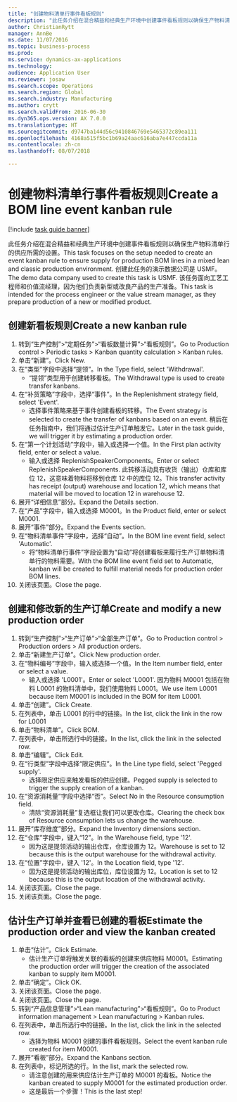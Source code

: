 ```yaml
--- 
title: "创建物料清单行事件看板规则"
description: "此任务介绍在混合精益和经典生产环境中创建事件看板规则以确保生产物料清单行的供应所需的设置。"
author: ChristianRytt
manager: AnnBe
ms.date: 11/07/2016
ms.topic: business-process
ms.prod: 
ms.service: dynamics-ax-applications
ms.technology: 
audience: Application User
ms.reviewer: josaw
ms.search.scope: Operations
ms.search.region: Global
ms.search.industry: Manufacturing
ms.author: crytt
ms.search.validFrom: 2016-06-30
ms.dyn365.ops.version: AX 7.0.0
ms.translationtype: HT
ms.sourcegitcommit: d9747ba144d56c9410846769e5465372c89ea111
ms.openlocfilehash: 4168a515f5bc1b69a24aac616aba7e447ccda11a
ms.contentlocale: zh-cn
ms.lasthandoff: 08/07/2018

---
```

# <a name="create-a-bom-line-event-kanban-rule"></a><span data-ttu-id="afa91-103">创建物料清单行事件看板规则</span><span class="sxs-lookup"><span data-stu-id="afa91-103">Create a BOM line event kanban rule</span></span>

[!include [task guide banner](../../includes/task-guide-banner.md)]

<span data-ttu-id="afa91-104">此任务介绍在混合精益和经典生产环境中创建事件看板规则以确保生产物料清单行的供应所需的设置。</span><span class="sxs-lookup"><span data-stu-id="afa91-104">This task focuses on the setup needed to create an event kanban rule to ensure supply for production BOM lines in a mixed lean and classic production environment.</span></span> <span data-ttu-id="afa91-105">创建此任务的演示数据公司是 USMF。</span><span class="sxs-lookup"><span data-stu-id="afa91-105">The demo data company used to create this task is USMF.</span></span> <span data-ttu-id="afa91-106">该任务面向工艺工程师和价值流经理，因为他们负责新型或改良产品的生产准备。</span><span class="sxs-lookup"><span data-stu-id="afa91-106">This task is intended for the process engineer or the value stream manager, as they prepare production of a new or modified product.</span></span>


## <a name="create-a-new-kanban-rule"></a><span data-ttu-id="afa91-107">创建新看板规则</span><span class="sxs-lookup"><span data-stu-id="afa91-107">Create a new kanban rule</span></span>
1. <span data-ttu-id="afa91-108">转到“生产控制”>“定期任务”>“看板数量计算”>“看板规则”。</span><span class="sxs-lookup"><span data-stu-id="afa91-108">Go to Production control > Periodic tasks > Kanban quantity calculation > Kanban rules.</span></span>
2. <span data-ttu-id="afa91-109">单击“新建”。</span><span class="sxs-lookup"><span data-stu-id="afa91-109">Click New.</span></span>
3. <span data-ttu-id="afa91-110">在“类型”字段中选择“提领”。</span><span class="sxs-lookup"><span data-stu-id="afa91-110">In the Type field, select 'Withdrawal'.</span></span>
    * <span data-ttu-id="afa91-111">“提领”类型用于创建转移看板。</span><span class="sxs-lookup"><span data-stu-id="afa91-111">The Withdrawal type is used to create transfer kanbans.</span></span>  
4. <span data-ttu-id="afa91-112">在“补货策略”字段中，选择“事件”。</span><span class="sxs-lookup"><span data-stu-id="afa91-112">In the Replenishment strategy field, select 'Event'.</span></span>
    * <span data-ttu-id="afa91-113">选择事件策略来基于事件创建看板的转移。</span><span class="sxs-lookup"><span data-stu-id="afa91-113">The Event strategy is selected to create the transfer of kanbans based on an event.</span></span> <span data-ttu-id="afa91-114">稍后在任务指南中，我们将通过估计生产订单触发它。</span><span class="sxs-lookup"><span data-stu-id="afa91-114">Later in the task guide, we will trigger it by estimating a production order.</span></span>  
5. <span data-ttu-id="afa91-115">在“第一个计划活动”字段中，输入或选择一个值。</span><span class="sxs-lookup"><span data-stu-id="afa91-115">In the First plan activity field, enter or select a value.</span></span>
    * <span data-ttu-id="afa91-116">输入或选择 ReplenishSpeakerComponents。</span><span class="sxs-lookup"><span data-stu-id="afa91-116">Enter or select ReplenishSpeakerComponents.</span></span> <span data-ttu-id="afa91-117">此转移活动具有收货（输出）仓库和库位 12，这意味着物料将移到仓库 12 中的库位 12。</span><span class="sxs-lookup"><span data-stu-id="afa91-117">This transfer activity has receipt (output) warehouse and location 12, which means that material will be moved to location 12 in warehouse 12.</span></span>  
6. <span data-ttu-id="afa91-118">展开“详细信息”部分。</span><span class="sxs-lookup"><span data-stu-id="afa91-118">Expand the Details section.</span></span>
7. <span data-ttu-id="afa91-119">在“产品”字段中，输入或选择 M0001。</span><span class="sxs-lookup"><span data-stu-id="afa91-119">In the Product field, enter or select M0001.</span></span>
8. <span data-ttu-id="afa91-120">展开“事件”部分。</span><span class="sxs-lookup"><span data-stu-id="afa91-120">Expand the Events section.</span></span>
9. <span data-ttu-id="afa91-121">在“物料清单事件”字段中，选择“自动”。</span><span class="sxs-lookup"><span data-stu-id="afa91-121">In the BOM line event field, select 'Automatic'.</span></span>
    * <span data-ttu-id="afa91-122">将“物料清单行事件”字段设置为“自动”将创建看板来履行生产订单物料清单行的物料需要。</span><span class="sxs-lookup"><span data-stu-id="afa91-122">With the BOM line event field set to Automatic, kanban will be created to fulfill material needs for production order BOM lines.</span></span>  
10. <span data-ttu-id="afa91-123">关闭该页面。</span><span class="sxs-lookup"><span data-stu-id="afa91-123">Close the page.</span></span>

## <a name="create-and-modify-a-new-production-order"></a><span data-ttu-id="afa91-124">创建和修改新的生产订单</span><span class="sxs-lookup"><span data-stu-id="afa91-124">Create and modify a new production order</span></span>
1. <span data-ttu-id="afa91-125">转到“生产控制”>“生产订单”>“全部生产订单”。</span><span class="sxs-lookup"><span data-stu-id="afa91-125">Go to Production control > Production orders > All production orders.</span></span>
2. <span data-ttu-id="afa91-126">单击“新建生产订单”。</span><span class="sxs-lookup"><span data-stu-id="afa91-126">Click New production order.</span></span>
3. <span data-ttu-id="afa91-127">在“物料编号”字段中，输入或选择一个值。</span><span class="sxs-lookup"><span data-stu-id="afa91-127">In the Item number field, enter or select a value.</span></span>
    * <span data-ttu-id="afa91-128">输入或选择 'L0001'。</span><span class="sxs-lookup"><span data-stu-id="afa91-128">Enter or select 'L0001'.</span></span> <span data-ttu-id="afa91-129">因为物料 M0001 包括在物料 L0001 的物料清单中，我们使用物料 L0001。</span><span class="sxs-lookup"><span data-stu-id="afa91-129">We use item L0001 because item M0001 is included in the BOM for item L0001.</span></span>  
4. <span data-ttu-id="afa91-130">单击“创建”。</span><span class="sxs-lookup"><span data-stu-id="afa91-130">Click Create.</span></span>
5. <span data-ttu-id="afa91-131">在列表中，单击 L0001 的行中的链接。</span><span class="sxs-lookup"><span data-stu-id="afa91-131">In the list, click the link in the row for L0001</span></span>
6. <span data-ttu-id="afa91-132">单击“物料清单”。</span><span class="sxs-lookup"><span data-stu-id="afa91-132">Click BOM.</span></span>
7. <span data-ttu-id="afa91-133">在列表中，单击所选行中的链接。</span><span class="sxs-lookup"><span data-stu-id="afa91-133">In the list, click the link in the selected row.</span></span>
8. <span data-ttu-id="afa91-134">单击“编辑”。</span><span class="sxs-lookup"><span data-stu-id="afa91-134">Click Edit.</span></span>
9. <span data-ttu-id="afa91-135">在“行类型”字段中选择“限定供应”。</span><span class="sxs-lookup"><span data-stu-id="afa91-135">In the Line type field, select 'Pegged supply'.</span></span>
    * <span data-ttu-id="afa91-136">选择限定供应来触发看板的供应创建。</span><span class="sxs-lookup"><span data-stu-id="afa91-136">Pegged supply is selected to trigger the supply creation of a kanban.</span></span>  
10. <span data-ttu-id="afa91-137">在“资源消耗量”字段中选择“否”。</span><span class="sxs-lookup"><span data-stu-id="afa91-137">Select No in the Resource consumption field.</span></span>
    * <span data-ttu-id="afa91-138">清除“资源消耗量”复选框让我们可以更改仓库。</span><span class="sxs-lookup"><span data-stu-id="afa91-138">Clearing the check box of Resource consumption lets us change the warehouse.</span></span>  
11. <span data-ttu-id="afa91-139">展开“库存维度”部分。</span><span class="sxs-lookup"><span data-stu-id="afa91-139">Expand the Inventory dimensions section.</span></span>
12. <span data-ttu-id="afa91-140">在“仓库”字段中，键入“12”。</span><span class="sxs-lookup"><span data-stu-id="afa91-140">In the Warehouse field, type '12'.</span></span>
    * <span data-ttu-id="afa91-141">因为这是提领活动的输出仓库，仓库设置为 12。</span><span class="sxs-lookup"><span data-stu-id="afa91-141">Warehouse is set to 12 because this is the output warehouse for the withdrawal activity.</span></span>  
13. <span data-ttu-id="afa91-142">在“位置”字段中，键入 '12'。</span><span class="sxs-lookup"><span data-stu-id="afa91-142">In the Location field, type '12'.</span></span>
    * <span data-ttu-id="afa91-143">因为这是提领活动的输出库位，库位设置为 12。</span><span class="sxs-lookup"><span data-stu-id="afa91-143">Location is set to 12 because this is the output location of the withdrawal activity.</span></span>  
14. <span data-ttu-id="afa91-144">关闭该页面。</span><span class="sxs-lookup"><span data-stu-id="afa91-144">Close the page.</span></span>
15. <span data-ttu-id="afa91-145">关闭该页面。</span><span class="sxs-lookup"><span data-stu-id="afa91-145">Close the page.</span></span>

## <a name="estimate-the-production-order-and-view-the-kanban-created"></a><span data-ttu-id="afa91-146">估计生产订单并查看已创建的看板</span><span class="sxs-lookup"><span data-stu-id="afa91-146">Estimate the production order and view the kanban created</span></span>
1. <span data-ttu-id="afa91-147">单击“估计”。</span><span class="sxs-lookup"><span data-stu-id="afa91-147">Click Estimate.</span></span>
    * <span data-ttu-id="afa91-148">估计生产订单将触发关联的看板的创建来供应物料 M0001。</span><span class="sxs-lookup"><span data-stu-id="afa91-148">Estimating the production order will trigger the creation of the associated kanban to supply item M0001.</span></span>  
2. <span data-ttu-id="afa91-149">单击“确定”。</span><span class="sxs-lookup"><span data-stu-id="afa91-149">Click OK.</span></span>
3. <span data-ttu-id="afa91-150">关闭该页面。</span><span class="sxs-lookup"><span data-stu-id="afa91-150">Close the page.</span></span>
4. <span data-ttu-id="afa91-151">关闭该页面。</span><span class="sxs-lookup"><span data-stu-id="afa91-151">Close the page.</span></span>
5. <span data-ttu-id="afa91-152">转到“产品信息管理”>“Lean manufacturing”>“看板规则”。</span><span class="sxs-lookup"><span data-stu-id="afa91-152">Go to Product information management > Lean manufacturing > Kanban rules.</span></span>
6. <span data-ttu-id="afa91-153">在列表中，单击所选行中的链接。</span><span class="sxs-lookup"><span data-stu-id="afa91-153">In the list, click the link in the selected row.</span></span>
    * <span data-ttu-id="afa91-154">选择为物料 M0001 创建的事件看板规则。</span><span class="sxs-lookup"><span data-stu-id="afa91-154">Select the event kanban rule created for item M0001.</span></span>  
7. <span data-ttu-id="afa91-155">展开“看板”部分。</span><span class="sxs-lookup"><span data-stu-id="afa91-155">Expand the Kanbans section.</span></span>
8. <span data-ttu-id="afa91-156">在列表中，标记所选的行。</span><span class="sxs-lookup"><span data-stu-id="afa91-156">In the list, mark the selected row.</span></span>
    * <span data-ttu-id="afa91-157">请注意创建的用来供应估计生产订单的 M0001 的看板。</span><span class="sxs-lookup"><span data-stu-id="afa91-157">Notice the kanban created to supply M0001 for the estimated production order.</span></span>  
    * <span data-ttu-id="afa91-158">这是最后一个步骤！</span><span class="sxs-lookup"><span data-stu-id="afa91-158">This is the last step!</span></span>  


